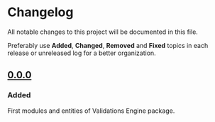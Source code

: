 # Changelog
All notable changes to this project will be documented in this file.

Preferably use **Added**, **Changed**, **Removed** and **Fixed** topics in each release or unreleased log for a better organization.

## [0.0.0](https://github.com/quintoandar/validations-engine/releases/tag/0.0.0)
### Added
First modules and entities of Validations Engine package.
